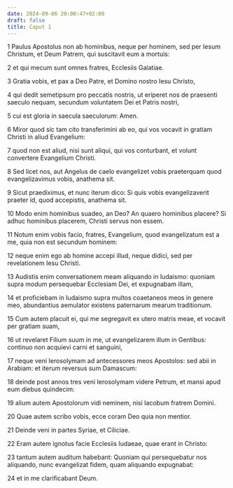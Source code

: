 ```yaml
---
date: 2024-09-06 20:00:47+02:00
draft: false
title: Caput 1
---
```





1 Paulus Apostolus non ab hominibus, neque per hominem, sed per Iesum Christum, et Deum Patrem, qui suscitavit eum a mortuis:

2 et qui mecum sunt omnes fratres, Ecclesiis Galatiae.

3 Gratia vobis, et pax a Deo Patre, et Domino nostro Iesu Christo,

4 qui dedit semetipsum pro peccatis nostris, ut eriperet nos de praesenti saeculo nequam, secundum voluntatem Dei et Patris nostri,

5 cui est gloria in saecula saeculorum: Amen.

6 Miror quod sic tam cito transferimini ab eo, qui vos vocavit in gratiam Christi in aliud Evangelium:

7 quod non est aliud, nisi sunt aliqui, qui vos conturbant, et volunt convertere Evangelium Christi.

8 Sed licet nos, aut Angelus de caelo evangelizet vobis praeterquam quod evangelizavimus vobis, anathema sit.

9 Sicut praediximus, et nunc iterum dico: Si quis vobis evangelizaverit praeter id, quod accepistis, anathema sit.

10 Modo enim hominibus suadeo, an Deo? An quaero hominibus placere? Si adhuc hominibus placerem, Christi servus non essem.

11 Notum enim vobis facio, fratres, Evangelium, quod evangelizatum est a me, quia non est secundum hominem:

12 neque enim ego ab homine accepi illud, neque didici, sed per revelationem Iesu Christi.

13 Audistis enim conversationem meam aliquando in Iudaismo: quoniam supra modum persequebar Ecclesiam Dei, et expugnabam illam,

14 et proficiebam in Iudaismo supra multos coaetaneos meos in genere meo, abundantius aemulator existens paternarum mearum traditionum.

15 Cum autem placuit ei, qui me segregavit ex utero matris meae, et vocavit per gratiam suam,

16 ut revelaret Filium suum in me, ut evangelizarem illum in Gentibus: continuo non acquievi carni et sanguini,

17 neque veni Ierosolymam ad antecessores meos Apostolos: sed abii in Arabiam: et iterum reversus sum Damascum:

18 deinde post annos tres veni Ierosolymam videre Petrum, et mansi apud eum diebus quindecim:

19 alium autem Apostolorum vidi neminem, nisi Iacobum fratrem Domini.

20 Quae autem scribo vobis, ecce coram Deo quia non mentior.

21 Deinde veni in partes Syriae, et Ciliciae.

22 Eram autem ignotus facie Ecclesiis Iudaeae, quae erant in Christo:

23 tantum autem auditum habebant: Quoniam qui persequebatur nos aliquando, nunc evangelizat fidem, quam aliquando expugnabat:

24 et in me clarificabant Deum.

